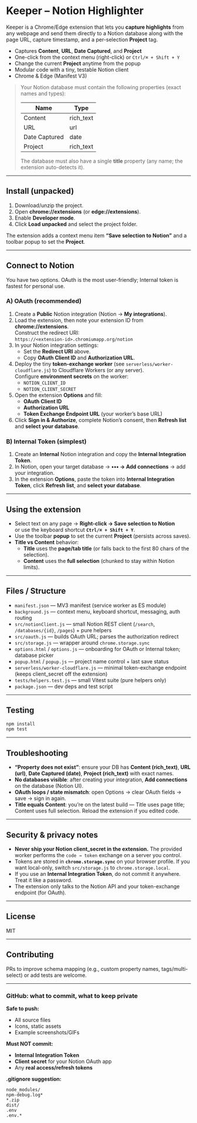 # Keeper – Notion Highlighter

Keeper is a Chrome/Edge extension that lets you **capture highlights** from any webpage and send them directly to a Notion database along with the page URL, capture timestamp, and a per-selection **Project** tag.

- Captures **Content**, **URL**, **Date Captured**, and **Project**
- One-click from the context menu (right-click) or `Ctrl/⌘ + Shift + Y`
- Change the current **Project** anytime from the popup
- Modular code with a tiny, testable Notion client
- Chrome & Edge (Manifest V3)

> Your Notion database must contain the following properties (exact names and types):
>
> | Name          | Type       |
> |---------------|------------|
> | Content       | rich_text  |
> | URL           | url        |
> | Date Captured | date       |
> | Project       | rich_text  |
>
> The database must also have a single **title** property (any name; the extension auto-detects it).

---

## Install (unpacked)

1. Download/unzip the project.
2. Open **chrome://extensions** (or **edge://extensions**).
3. Enable **Developer mode**.
4. Click **Load unpacked** and select the project folder.

The extension adds a context menu item **“Save selection to Notion”** and a toolbar popup to set the **Project**.

---

## Connect to Notion

You have two options. OAuth is the most user-friendly; Internal token is fastest for personal use.

### A) OAuth (recommended)

1. Create a **Public** Notion integration (Notion → **My integrations**).
2. Load the extension, then note your extension ID from **chrome://extensions**.  
   Construct the redirect URI:  
   `https://<extension-id>.chromiumapp.org/notion`
3. In your Notion integration settings:
   - Set the **Redirect URI** above.
   - Copy **OAuth Client ID** and **Authorization URL**.
4. Deploy the tiny **token-exchange worker** (see `serverless/worker-cloudflare.js`) to Cloudflare Workers (or any server).  
   Configure **environment secrets** on the worker:
   - `NOTION_CLIENT_ID`
   - `NOTION_CLIENT_SECRET`
5. Open the extension **Options** and fill:
   - **OAuth Client ID**
   - **Authorization URL**
   - **Token Exchange Endpoint URL** (your worker’s base URL)
6. Click **Sign in & Authorize**, complete Notion’s consent, then **Refresh list** and **select your database**.

### B) Internal Token (simplest)

1. Create an **Internal** Notion integration and copy the **Internal Integration Token**.
2. In Notion, open your target database → **••• → Add connections** → add your integration.
3. In the extension **Options**, paste the token into **Internal Integration Token**, click **Refresh list**, and **select your database**.

---

## Using the extension

- Select text on any page → **Right-click → Save selection to Notion**  
  or use the keyboard shortcut **`Ctrl/⌘ + Shift + Y`**.
- Use the toolbar **popup** to set the current **Project** (persists across saves).
- **Title vs Content** behavior:
  - **Title** uses the **page/tab title** (or falls back to the first 80 chars of the selection).
  - **Content** uses the **full selection** (chunked to stay within Notion limits).

---

## Files / Structure

- `manifest.json` — MV3 manifest (service worker as ES module)
- `background.js` — context menu, keyboard shortcut, messaging, auth routing
- `src/notionClient.js` — small Notion REST client (`/search`, `/databases/{id}`, `/pages`) + pure helpers
- `src/oauth.js` — builds OAuth URL; parses the authorization redirect
- `src/storage.js` — wrapper around `chrome.storage.sync`
- `options.html` / `options.js` — onboarding for OAuth or Internal token; database picker
- `popup.html` / `popup.js` — project name control + last save status
- `serverless/worker-cloudflare.js` — minimal token-exchange endpoint (keeps client_secret off the extension)
- `tests/helpers.test.js` — small Vitest suite (pure helpers only)
- `package.json` — dev deps and test script

---

## Testing

```bash
npm install
npm test
```

---

## Troubleshooting

- **“Property does not exist”**: ensure your DB has **Content (rich_text)**, **URL (url)**, **Date Captured (date)**, **Project (rich_text)** with exact names.
- **No databases visible**: after creating your integration, **Add connections** on the database (Notion UI).
- **OAuth loops / state mismatch**: open Options → clear OAuth fields → save → sign in again.
- **Title equals Content**: you’re on the latest build — Title uses page title; Content uses full selection. Reload the extension if you edited code.

---

## Security & privacy notes

- **Never ship your Notion client_secret in the extension.** The provided worker performs the `code → token` exchange on a server you control.
- Tokens are stored in **`chrome.storage.sync`** on your browser profile. If you want local-only, switch `src/storage.js` to `chrome.storage.local`.
- If you use an **Internal Integration Token**, do not commit it anywhere. Treat it like a password.
- The extension only talks to the Notion API and your token-exchange endpoint (for OAuth).

---

## License

MIT

---

## Contributing

PRs to improve schema mapping (e.g., custom property names, tags/multi-select) or add tests are welcome.

---

### GitHub: what to commit, what to keep private

**Safe to push:**
- All source files
- Icons, static assets
- Example screenshots/GIFs

**Must NOT commit:**
- **Internal Integration Token**
- **Client secret** for your Notion OAuth app
- Any **real access/refresh tokens**

**.gitignore suggestion:**
```
node_modules/
npm-debug.log*
*.zip
dist/
.env
.env.*
```